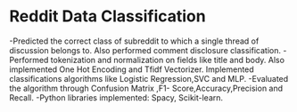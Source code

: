 # Reddit Data Classification
-Predicted the correct class of subreddit to which a single thread of
discussion belongs to. Also performed comment disclosure
classification.
-Performed tokenization and normalization on fields like title and
body. Also implemented One Hot Encoding and Tfidf Vectorizer.
Implemented classifications algorithms like Logistic Regression,SVC
and MLP.
-Evaluated the algorithm through Confusion Matrix ,F1-
Score,Accuracy,Precision and Recall.
-Python libraries implemented: Spacy, Scikit-learn.
